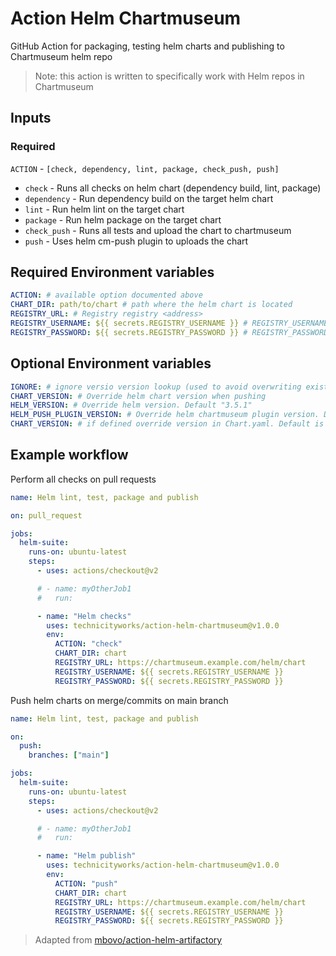 # Action Helm Chartmuseum

GitHub Action for packaging, testing helm charts and publishing to Chartmuseum helm repo

> Note: this action is written to specifically work with Helm repos in Chartmuseum

## Inputs

### Required

`ACTION` - `[check, dependency, lint, package, check_push, push]`

- `check` - Runs all checks on helm chart (dependency build, lint, package)
- `dependency` - Run dependency build on the target helm chart
- `lint` - Run helm lint on the target chart
- `package` - Run helm package on the target chart
- `check_push` - Runs all tests and upload the chart to chartmuseum
- `push` - Uses helm cm-push plugin to uploads the chart

## Required Environment variables

```yaml
ACTION: # available option documented above
CHART_DIR: path/to/chart # path where the helm chart is located
REGISTRY_URL: # Registry registry <address>
REGISTRY_USERNAME: ${{ secrets.REGISTRY_USERNAME }} # REGISTRY_USERNAME (Registry username) must be set in GitHub Repo secrets
REGISTRY_PASSWORD: ${{ secrets.REGISTRY_PASSWORD }} # REGISTRY_PASSWORD (Registry api key) must be set in GitHub Repo secrets
```

## Optional Environment variables

```yaml
IGNORE: # ignore versio version lookup (used to avoid overwriting existing chart version)
CHART_VERSION: # Override helm chart version when pushing
HELM_VERSION: # Override helm version. Default "3.5.1"
HELM_PUSH_PLUGIN_VERSION: # Override helm chartmuseum plugin version. Default "v1.0.2"
CHART_VERSION: # if defined override version in Chart.yaml. Default is unset
```

## Example workflow

Perform all checks on pull requests

```yaml
name: Helm lint, test, package and publish

on: pull_request

jobs:
  helm-suite:
    runs-on: ubuntu-latest
    steps:
      - uses: actions/checkout@v2

      # - name: myOtherJob1
      #   run:

      - name: "Helm checks"
        uses: technicityworks/action-helm-chartmuseum@v1.0.0
        env:
          ACTION: "check"
          CHART_DIR: chart
          REGISTRY_URL: https://chartmuseum.example.com/helm/chart
          REGISTRY_USERNAME: ${{ secrets.REGISTRY_USERNAME }}
          REGISTRY_PASSWORD: ${{ secrets.REGISTRY_PASSWORD }}
```

Push helm charts on merge/commits on main branch

```yaml
name: Helm lint, test, package and publish

on:
  push:
    branches: ["main"]

jobs:
  helm-suite:
    runs-on: ubuntu-latest
    steps:
      - uses: actions/checkout@v2

      # - name: myOtherJob1
      #   run:

      - name: "Helm publish"
        uses: technicityworks/action-helm-chartmuseum@v1.0.0
        env:
          ACTION: "push"
          CHART_DIR: chart
          REGISTRY_URL: https://chartmuseum.example.com/helm/chart
          REGISTRY_USERNAME: ${{ secrets.REGISTRY_USERNAME }}
          REGISTRY_PASSWORD: ${{ secrets.REGISTRY_PASSWORD }}
```

> Adapted from [mbovo/action-helm-artifactory](https://github.com/mbovo/action-helm-artifactory)
